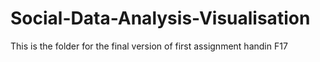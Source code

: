 # Social-Data-Analysis-Visualisation
This is the folder for the final version of first assignment handin F17
